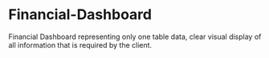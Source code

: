 # Financial-Dashboard
Financial Dashboard representing only one table data, clear visual display of all information that is required by the client.

